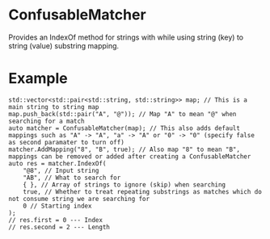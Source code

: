 # ConfusableMatcher
Provides an IndexOf method for strings with while using string (key) to string (value) substring mapping.

# Example

```
std::vector<std::pair<std::string, std::string>> map; // This is a main string to string map
map.push_back(std::pair("A", "@")); // Map "A" to mean "@" when searching for a match
auto matcher = ConfusableMatcher(map); // This also adds default mappings such as "A" -> "A", "a" -> "A" or "0" -> "0" (specify false as second paramater to turn off)
matcher.AddMapping("8", "B", true); // Also map "8" to mean "B", mappings can be removed or added after creating a ConfusableMatcher
auto res = matcher.IndexOf(
    "@8", // Input string
    "AB", // What to search for
    { }, // Array of strings to ignore (skip) when searching
    true, // Whether to treat repeating substrings as matches which do not consume string we are searching for
    0 // Starting index
);
// res.first = 0 --- Index
// res.second = 2 --- Length
```
